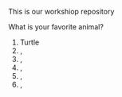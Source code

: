 This is our workshiop repository

What is your favorite animal?

1. Turtle
2. ,
3. ,
4. ,
5. ,
6. ,
